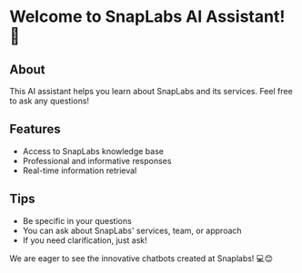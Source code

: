 # Welcome to SnapLabs AI Assistant! 👋

## About
This AI assistant helps you learn about SnapLabs and its services. Feel free to ask any questions!

## Features
- Access to SnapLabs knowledge base
- Professional and informative responses
- Real-time information retrieval

## Tips
- Be specific in your questions
- You can ask about SnapLabs' services, team, or approach
- If you need clarification, just ask!

We are eager to see the innovative chatbots created at Snaplabs! 💻😊
